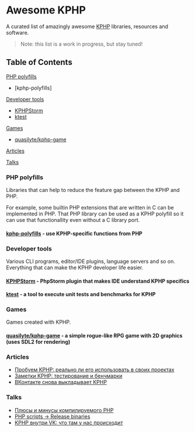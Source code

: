 # Awesome KPHP

A curated list of amazingly awesome [KPHP](https://github.com/VKCOM/kphp/) libraries, resources and software.

> Note: this list is a work in progress, but stay tuned!

## Table of Contents

[PHP polyfills](#php-polyfills)

* [kphp-polyfills]

[Developer tools](#developer-tools)

* [KPHPStorm](#kphpstorm---phpstorm-plugin-that-makes-ide-understand-kphp-specifics)
* [ktest](#ktest---a-tool-to-execute-unit-tests-and-benchmarks-for-kphp)

[Games](#games)

* [quasilyte/kphp-game](#quasilytekphp-game---a-simple-rogue-like-rpg-game-with-2d-graphics-uses-sdl2-for-rendering)

[Articles](#articles)

[Talks](#talks)
  
### PHP polyfills

Libraries that can help to reduce the feature gap between the KPHP and PHP.

For example, some builtin PHP extensions that are written in C can be implemented in PHP.
That PHP library can be used as a KPHP polyfill so it can use that functionallity even without
a C library port.

#### [kphp-polyfills](https://github.com/VKCOM/kphp-polyfills) - use KPHP-specific functions from PHP

### Developer tools

Various CLI programs, editor/IDE plugins, language servers and so on. Everything that can make the KPHP developer life easier.

#### [KPHPStorm](https://github.com/unserialize/kphpstorm) - PhpStorm plugin that makes IDE understand KPHP specifics

#### [ktest](https://github.com/VKCOM/ktest) - a tool to execute unit tests and benchmarks for KPHP

### Games

Games created with KPHP.

#### [quasilyte/kphp-game](https://github.com/quasilyte/kphp-game) - a simple rogue-like RPG game with 2D graphics (uses SDL2 for rendering)

### Articles

* [Пробуем KPHP: реально ли его использовать в своих проектах](https://php.zone/post/kphp-in-life)
* [Заметки KPHP: тестирование и бенчмарки](https://habr.com/ru/company/vk/blog/572424/)
* [ВКонтакте снова выкладывает KPHP](https://habr.com/ru/company/vk/blog/527420/)

### Talks

* [Плюсы и минусы компилируемого PHP](https://vk.com/wall-147415323_4677?z=video-147415323_456239083%2Fab939a83cc8e115d47%2Fpl_post_-147415323_4677)
* [PHP scripts -> Release binaries](https://www.youtube.com/watch?v=nr1883za8tM&t=306s)
* [KPHP внутри VK: что там у нас происходит](https://www.youtube.com/watch?v=3vO2TAkq7zE)
